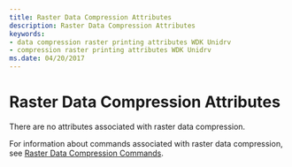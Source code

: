 ```yaml
---
title: Raster Data Compression Attributes
description: Raster Data Compression Attributes
keywords:
- data compression raster printing attributes WDK Unidrv
- compression raster printing attributes WDK Unidrv
ms.date: 04/20/2017
---
```


# Raster Data Compression Attributes





There are no attributes associated with raster data compression.

For information about commands associated with raster data compression, see [Raster Data Compression Commands](raster-data-compression-commands.md).

 

 




